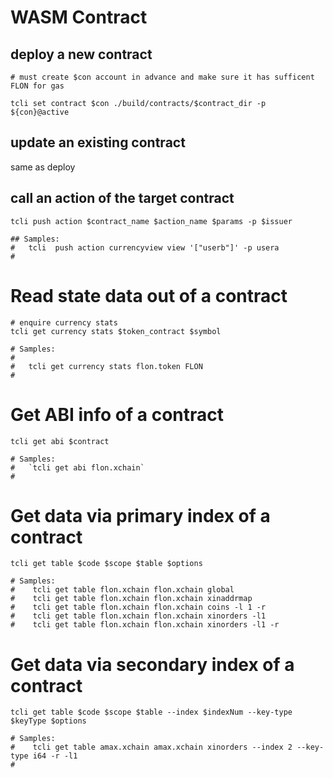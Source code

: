 # WASM Contract

## deploy a new contract
```
# must create $con account in advance and make sure it has sufficent FLON for gas

tcli set contract $con ./build/contracts/$contract_dir -p ${con}@active
```

## update an existing contract

same as deploy

## call an action of the target contract

```
tcli push action $contract_name $action_name $params -p $issuer

## Samples:
#   tcli  push action currencyview view '["userb"]' -p usera
#
```

# Read state data out of a contract

```
# enquire currency stats
tcli get currency stats $token_contract $symbol

# Samples:
#
#   tcli get currency stats flon.token FLON
#
```

# Get ABI info of a contract
```
tcli get abi $contract

# Samples:
#   `tcli get abi flon.xchain`
#
```

# Get data via primary index of a contract
```
tcli get table $code $scope $table $options

# Samples:
#    tcli get table flon.xchain flon.xchain global
#    tcli get table flon.xchain flon.xchain xinaddrmap
#    tcli get table flon.xchain flon.xchain coins -l 1 -r
#    tcli get table flon.xchain flon.xchain xinorders -l1
#    tcli get table flon.xchain flon.xchain xinorders -l1 -r
```

# Get data via secondary index of a contract

```
tcli get table $code $scope $table --index $indexNum --key-type $keyType $options

# Samples:
#    tcli get table amax.xchain amax.xchain xinorders --index 2 --key-type i64 -r -l1
#
```